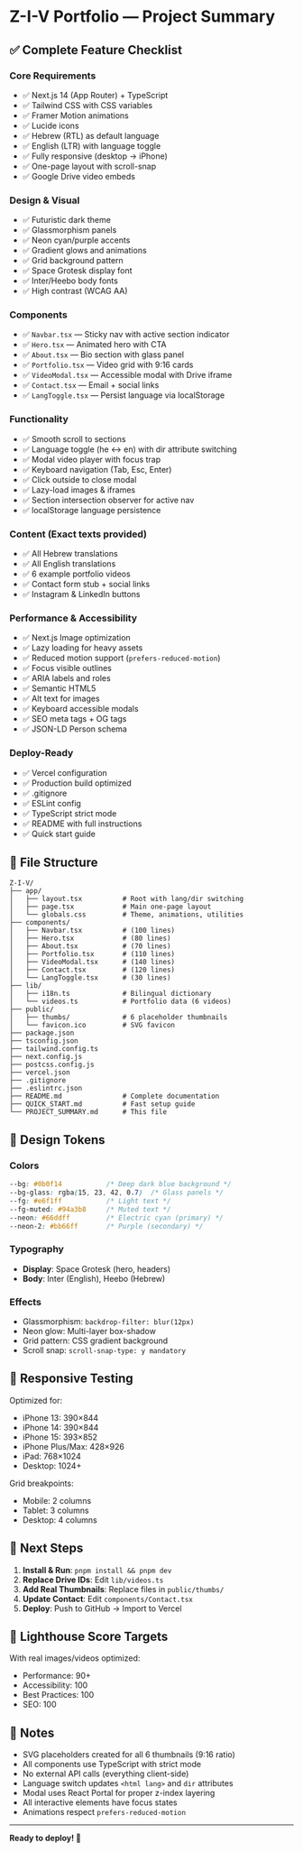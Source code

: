 # Z-I-V Portfolio — Project Summary

## ✅ Complete Feature Checklist

### Core Requirements
- ✅ Next.js 14 (App Router) + TypeScript
- ✅ Tailwind CSS with CSS variables
- ✅ Framer Motion animations
- ✅ Lucide icons
- ✅ Hebrew (RTL) as default language
- ✅ English (LTR) with language toggle
- ✅ Fully responsive (desktop → iPhone)
- ✅ One-page layout with scroll-snap
- ✅ Google Drive video embeds

### Design & Visual
- ✅ Futuristic dark theme
- ✅ Glassmorphism panels
- ✅ Neon cyan/purple accents
- ✅ Gradient glows and animations
- ✅ Grid background pattern
- ✅ Space Grotesk display font
- ✅ Inter/Heebo body fonts
- ✅ High contrast (WCAG AA)

### Components
- ✅ `Navbar.tsx` — Sticky nav with active section indicator
- ✅ `Hero.tsx` — Animated hero with CTA
- ✅ `About.tsx` — Bio section with glass panel
- ✅ `Portfolio.tsx` — Video grid with 9:16 cards
- ✅ `VideoModal.tsx` — Accessible modal with Drive iframe
- ✅ `Contact.tsx` — Email + social links
- ✅ `LangToggle.tsx` — Persist language via localStorage

### Functionality
- ✅ Smooth scroll to sections
- ✅ Language toggle (he ↔ en) with dir attribute switching
- ✅ Modal video player with focus trap
- ✅ Keyboard navigation (Tab, Esc, Enter)
- ✅ Click outside to close modal
- ✅ Lazy-load images & iframes
- ✅ Section intersection observer for active nav
- ✅ localStorage language persistence

### Content (Exact texts provided)
- ✅ All Hebrew translations
- ✅ All English translations
- ✅ 6 example portfolio videos
- ✅ Contact form stub + social links
- ✅ Instagram & LinkedIn buttons

### Performance & Accessibility
- ✅ Next.js Image optimization
- ✅ Lazy loading for heavy assets
- ✅ Reduced motion support (`prefers-reduced-motion`)
- ✅ Focus visible outlines
- ✅ ARIA labels and roles
- ✅ Semantic HTML5
- ✅ Alt text for images
- ✅ Keyboard accessible modals
- ✅ SEO meta tags + OG tags
- ✅ JSON-LD Person schema

### Deploy-Ready
- ✅ Vercel configuration
- ✅ Production build optimized
- ✅ .gitignore
- ✅ ESLint config
- ✅ TypeScript strict mode
- ✅ README with full instructions
- ✅ Quick start guide

## 📁 File Structure

```
Z-I-V/
├── app/
│   ├── layout.tsx          # Root with lang/dir switching
│   ├── page.tsx            # Main one-page layout
│   └── globals.css         # Theme, animations, utilities
├── components/
│   ├── Navbar.tsx          # (100 lines)
│   ├── Hero.tsx            # (80 lines)
│   ├── About.tsx           # (70 lines)
│   ├── Portfolio.tsx       # (110 lines)
│   ├── VideoModal.tsx      # (140 lines)
│   ├── Contact.tsx         # (120 lines)
│   └── LangToggle.tsx      # (30 lines)
├── lib/
│   ├── i18n.ts             # Bilingual dictionary
│   └── videos.ts           # Portfolio data (6 videos)
├── public/
│   ├── thumbs/             # 6 placeholder thumbnails
│   └── favicon.ico         # SVG favicon
├── package.json
├── tsconfig.json
├── tailwind.config.ts
├── next.config.js
├── postcss.config.js
├── vercel.json
├── .gitignore
├── .eslintrc.json
├── README.md               # Complete documentation
├── QUICK_START.md          # Fast setup guide
└── PROJECT_SUMMARY.md      # This file
```

## 🎨 Design Tokens

### Colors
```css
--bg: #0b0f14           /* Deep dark blue background */
--bg-glass: rgba(15, 23, 42, 0.7)  /* Glass panels */
--fg: #e6f1ff           /* Light text */
--fg-muted: #94a3b8     /* Muted text */
--neon: #66ddff         /* Electric cyan (primary) */
--neon-2: #bb66ff       /* Purple (secondary) */
```

### Typography
- **Display**: Space Grotesk (hero, headers)
- **Body**: Inter (English), Heebo (Hebrew)

### Effects
- Glassmorphism: `backdrop-filter: blur(12px)`
- Neon glow: Multi-layer box-shadow
- Grid pattern: CSS gradient background
- Scroll snap: `scroll-snap-type: y mandatory`

## 📱 Responsive Testing

Optimized for:
- iPhone 13: 390×844
- iPhone 14: 390×844
- iPhone 15: 393×852
- iPhone Plus/Max: 428×926
- iPad: 768×1024
- Desktop: 1024+

Grid breakpoints:
- Mobile: 2 columns
- Tablet: 3 columns
- Desktop: 4 columns

## 🚀 Next Steps

1. **Install & Run**: `pnpm install && pnpm dev`
2. **Replace Drive IDs**: Edit `lib/videos.ts`
3. **Add Real Thumbnails**: Replace files in `public/thumbs/`
4. **Update Contact**: Edit `components/Contact.tsx`
5. **Deploy**: Push to GitHub → Import to Vercel

## 🎯 Lighthouse Score Targets

With real images/videos optimized:
- Performance: 90+
- Accessibility: 100
- Best Practices: 100
- SEO: 100

## 📝 Notes

- SVG placeholders created for all 6 thumbnails (9:16 ratio)
- All components use TypeScript with strict mode
- No external API calls (everything client-side)
- Language switch updates `<html lang>` and `dir` attributes
- Modal uses React Portal for proper z-index layering
- All interactive elements have focus states
- Animations respect `prefers-reduced-motion`

---

**Ready to deploy! 🚀**

